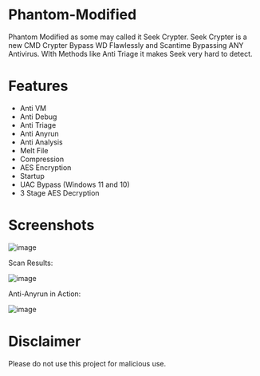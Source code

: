 # Phantom-Modified
Phantom Modified as some may called it Seek Crypter. Seek Crypter is a new CMD Crypter Bypass WD Flawlessly and Scantime Bypassing ANY Antivirus. WIth Methods like Anti Triage it makes Seek very hard to detect.

# Features
- Anti VM
- Anti Debug
- Anti Triage
- Anti Anyrun
- Anti Analysis
- Melt File
- Compression
- AES Encryption
- Startup
- UAC Bypass (Windows 11 and 10)
- 3 Stage AES Decryption

# Screenshots
![image](https://github.com/user-attachments/assets/21e6f80a-c43d-496b-a59c-e51dccff51c3)

Scan Results:

![image](https://github.com/user-attachments/assets/b3318cf8-f415-4a76-82af-82f5329cc92f)

Anti-Anyrun in Action:

![image](https://github.com/user-attachments/assets/237df15e-0805-4505-a839-22a739e30ae0)


# Disclaimer
Please do not use this project for malicious use.
